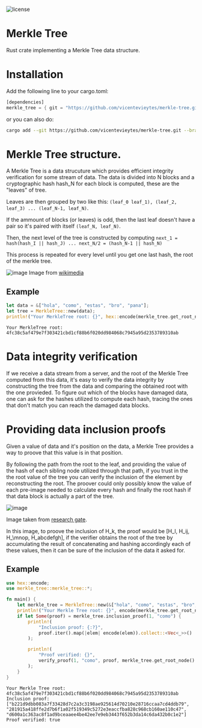 ![license](https://img.shields.io/github/license/vicentevieytes/merkle-tree)

# Merkle Tree
Rust crate implementing a Merkle Tree data structure. 

# Installation

Add the following line to your cargo.toml:
```rust
[dependencies]
merkle_tree = { git = "https://github.com/vicentevieytes/merkle-tree.git", branch = "main" }
```
or you can also do:
```bash
cargo add --git https://github.com/vicentevieytes/merkle-tree.git --branch main
```

# Merkle Tree structure.

A Merkle Tree is a data strucuture which provides efficient integrity verification for some stream of data. The data is divided into N blocks and a cryptographic hash hash_N for each block is computed, these are the "leaves" of tree.

Leaves are then grouped by two like this: `(leaf_0 leaf_1), (leaf_2, leaf_3) ... (leaf_N-1, leaf_N)`.

If the ammount of blocks (or leaves) is odd, then the last leaf doesn't have a pair so it's paired with itself `(leaf_N, leaf_N)`.

Then, the next level of the tree is constructed by computing `next_1 = hash(hash_I || hash_J) ... next_N/2 = (hash_N-1 || hash_N)`

This process is repeated for every level until you get one last hash, the root of the merkle tree.

![image](https://github.com/vicentevieytes/merkle-tree/assets/73846744/cc18346a-775f-44ad-b38f-442445301d9c)
Image from [wikimedia](https://upload.wikimedia.org/wikipedia/commons/9/95/Hash_Tree.svg)

## Example
```rust
let data = &["hola", "como", "estas", "bro", "pana"];
let tree = MerkleTree::new(data);
println!("Your MerkleTree root: {}", hex::encode(merkle_tree.get_root_node().get_hash()));
```
```
Your MerkleTree root: 4fc38c5af479e7f303421cbd1cf88b6f020dd984068c7945a95d2353789310ab
```

# Data integrity verification

If we receive a data stream from a server, and the root of the Merkle Tree computed from this data, it's easy to verify the data integrity by constructing the tree from the data and comparing the obtained root with the one provieded. To figure out which of the blocks have damaged data, one can ask for the hashes utilized to compute each hash, tracing the ones that don't match you can reach the damaged data blocks.

# Providing data inclusion proofs

Given a value of data and it's position on the data, a Merkle Tree provides a way to proove that this value is in that position.

By following the path from the root to the leaf, and providing the value of the hash of each sibling node utilized through that path, if you trust in the the root value of the tree you can verify the inclusion of the element by reconstructing the root. The proover could only possibly know the value of each pre-image needed to calculate every hash and finally the root hash if that data block is actually a part of the tree.

![image](https://github.com/vicentevieytes/merkle-tree/assets/73846744/79244787-8286-475c-9062-4d6c0ff1fd2c)

Image taken from [research gate](https://www.researchgate.net/figure/A-Merkle-Path-used-to-prove-inclusion-of-a-data-element_fig6_361381853).

In this image, to proove the inclusion of H\_k, the proof would be \[H\_l, H\_ij, H_\mnop, H\_abcdefgh\], if the verifier obtains the root of the tree by accumulating the result of concatenating and hashing accordingly each of these values, then it can be sure of the inclusion of the data it asked for.

## Example

```rust
use hex::encode;
use merkle_tree::merkle_tree::*;

fn main() {
    let merkle_tree = MerkleTree::new(&["hola", "como", "estas", "bro", "pana"]);
    println!("Your Merkle Tree root: {}", encode(merkle_tree.get_root_node().get_hash()));
    if let Some(proof) = merkle_tree.inclusion_proof(1, "como") {
        println!(
            "Inclusion proof: {:?}",
            proof.iter().map(|elem| encode(elem)).collect::<Vec<_>>()
        );

        println!(
            "Proof verified: {}",
            verify_proof(1, "como", proof, merkle_tree.get_root_node().get_hash())
        );
    }
}
```
```
Your Merkle Tree root: 4fc38c5af479e7f303421cbd1cf88b6f020dd984068c7945a95d2353789310ab
Inclusion proof: ["b221d9dbb083a7f33428d7c2a3c3198ae925614d70210e28716ccaa7cd4ddb79", "281915a418ffe2d7b6f1a02f519349c5272e3eaccfba828c968cb160ae110c47", "d600a1c363ac8f1ad9bceaaee4be42ee7e9eb3443f652b3da14c6da432b0c1e2"]
Proof verified: true
```
